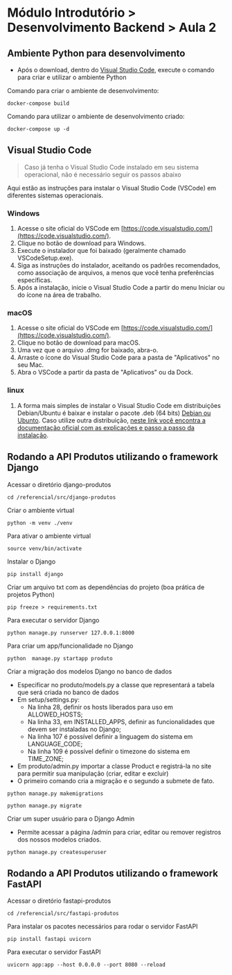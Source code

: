 ﻿# Módulo Introdutório > Desenvolvimento Backend > Aula 2

## Ambiente Python para desenvolvimento

- Após o download, dentro do [Visual Studio Code](https://code.visualstudio.com/), execute o comando para criar e utilizar o ambiente Python

Comando para criar o ambiente de desenvolvimento:

```Windows
docker-compose build
```

Comando para utilizar o ambiente de desenvolvimento criado:

```Windows
docker-compose up -d
```

## Visual Studio Code

> Caso já tenha o Visual Studio Code instalado em seu sistema operacional, não é necessário seguir os passos abaixo

Aqui estão as instruções para instalar o Visual Studio Code (VSCode) em diferentes sistemas operacionais.

### Windows

1. Acesse o site oficial do VSCode em [https://code.visualstudio.com/](https://code.visualstudio.com/).
2. Clique no botão de download para Windows.
3. Execute o instalador que foi baixado (geralmente chamado VSCodeSetup.exe).
4. Siga as instruções do instalador, aceitando os padrões recomendados, como associação de arquivos, a menos que você tenha preferências específicas.
5. Após a instalação, inicie o Visual Studio Code a partir do menu Iniciar ou do ícone na área de trabalho.

### macOS

1. Acesse o site oficial do VSCode em [https://code.visualstudio.com/](https://code.visualstudio.com/).
2. Clique no botão de download para macOS.
3. Uma vez que o arquivo .dmg for baixado, abra-o.
4. Arraste o ícone do Visual Studio Code para a pasta de "Aplicativos" no seu Mac.
5. Abra o VSCode a partir da pasta de "Aplicativos" ou da Dock.

### linux

1. A forma mais simples de instalar o Visual Studio Code em distribuições Debian/Ubuntu é baixar e instalar o pacote .deb (64 bits)
   [Debian ou Ubunto](https://code.visualstudio.com/download). Caso utilize outra distribuição, [neste link você encontra a documentação oficial com as explicações e passo a passo da instalação](https://code.visualstudio.com/docs/setup/linux).

## Rodando a API Produtos utilizando o framework Django

Acessar o diretório django-produtos

```Linux
cd /referencial/src/django-produtos
```

Criar o ambiente virtual

```Linux
python -m venv ./venv
```

Para ativar o ambiente virtual

```Linux
source venv/bin/activate
```

Instalar o Django

```Linux
pip install django
```

Criar um arquivo txt com as dependências do projeto (boa prática de projetos Python)

```Linux
pip freeze > requirements.txt
```

Para executar o servidor Django

```Linux
python manage.py runserver 127.0.0.1:8000
```

Para criar um app/funcionalidade no Django

```Linux
python  manage.py startapp produto
```

Criar a migração dos modelos Django no banco de dados

- Especificar no produto/models.py a classe que representará a tabela que será criada no banco de dados
- Em setup/settings.py:
  - Na linha 28, definir os hosts liberados para uso em ALLOWED_HOSTS;
  - Na linha 33, em INSTALLED_APPS, definir as funcionalidades que devem ser instaladas no Django;
  - Na linha 107 é possível definir a linguagem do sistema em LANGUAGE_CODE;
  - Na linha 109 é possível definir o timezone do sistema em TIME_ZONE;
- Em produto/admin.py importar a classe Product e registrá-la no site para permitir sua manipulação (criar, editar e excluir)
- O primeiro comando cria a migração e o segundo a submete de fato.

```Linux
python manage.py makemigrations
```

```Linux
python manage.py migrate
```

Criar um super usuário para o Django Admin

- Permite acessar a página /admin para criar, editar ou remover registros dos nossos modelos criados.

```Linux
python manage.py createsuperuser
```

## Rodando a API Produtos utilizando o framework FastAPI

Acessar o diretório fastapi-produtos

```Linux
cd /referencial/src/fastapi-produtos
```

Para instalar os pacotes necessários para rodar o servidor FastAPI

```Linux
pip install fastapi uvicorn
```

Para executar o servidor FastAPI

```Linux
uvicorn app:app --host 0.0.0.0 --port 8080 --reload
```
